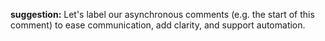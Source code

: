 **suggestion:** Let's label our asynchronous comments (e.g. the start of this comment) to ease communication, add clarity, and support automation.

